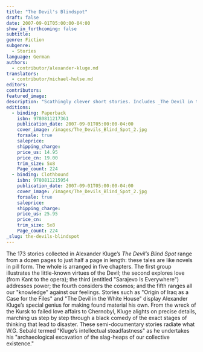 ```yaml
---
title: "The Devil's Blindspot"
draft: false
date: 2007-09-01T05:00:00-04:00
show_in_forthcoming: false
subtitle:
genre: Fiction
subgenre:
  - Stories
language: German
authors:
  - contributor/alexander-kluge.md
translators:
  - contributor/michael-hulse.md
editors:
contributors:
featured_image:
description: "Scathingly clever short stories. Includes _The Devil in the White House_ and _The Development of Iraq as a Case for the Files._ "
editions:
  - binding: Paperback
    isbn: 9780811217361
    publication_date: 2007-09-01T05:00:00-04:00
    cover_image: /images/The_Devils_Blind_Spot_2.jpg
    forsale: true
    saleprice:
    shipping_charge:
    price_us: 14.95
    price_cn: 19.00
    trim_size: 5x8
    Page_count: 224
  - binding: Clothbound
    isbn: 9780811215954
    publication_date: 2007-09-01T05:00:00-04:00
    cover_image: /images/The_Devils_Blind_Spot_2.jpg
    forsale: true
    saleprice:
    shipping_charge:
    price_us: 25.95
    price_cn:
    trim_size: 5x8
    Page_count: 224
_slug: the-devils-blindspot
---
```


The 173 stories collected in Alexander Kluge’s _The Devil’s Blind Spot_ range from a dozen pages to just half a page in length: these tales are like novels in pill form. The whole is arranged in five chapters. The first group illustrates the little-known virtues of the Devil; the second explores love (from Kant to the opera); the third (entitled "Sarajevo Is Everywhere") addresses power; the fourth considers the cosmos; and the fifth ranges all our "knowledge" against our feelings. Stories such as "Origin of Iraq as a Case for the Files" and "The Devil in the White House" display Alexander Kluge’s special genius for making found material his own. From the wreck of the Kursk to failed love affairs to Chernobyl, Kluge alights on precise details, marching us step by step through a black comedy of the exact stages of thinking that lead to disaster. These semi-documentary stories radiate what W.G. Sebald termed "Kluge’s intellectual steadfastness" as he undertakes his "archaeological excavation of the slag-heaps of our collective existence."

